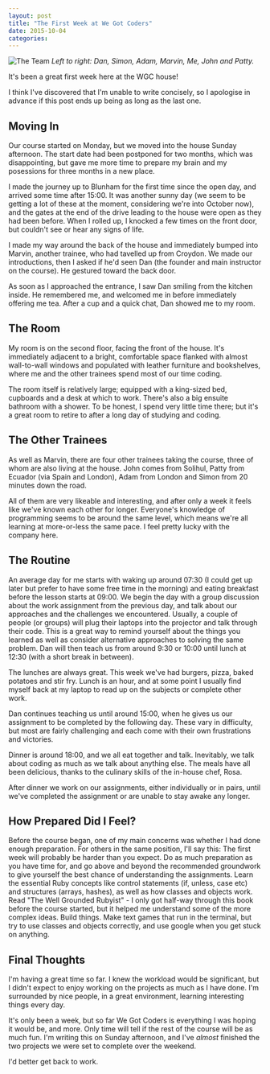 ```yaml
---
layout: post
title: "The First Week at We Got Coders"
date: 2015-10-04
categories:
---
```


![The Team](https://pbs.twimg.com/media/CQVPnQbWoAAPm2M.jpg:large)
*Left to right: Dan, Simon, Adam, Marvin, Me, John and Patty.*

It's been a great first week here at the WGC house!

I think I've discovered that I'm unable to write concisely, so I apologise in advance if this post ends up being as long as the last one.

Moving In
---------
Our course started on Monday, but we moved into the house Sunday afternoon. The start date had been postponed for two months, which was disappointing, but gave me more time to prepare my brain and my posessions for three months in a new place.

I made the journey up to Blunham for the first time since the open day, and arrived some time after 15:00. It was another sunny day (we seem to be getting a lot of these at the moment, considering we're into October now), and the gates at the end of the drive leading to the house were open as they had been before. When I rolled up, I knocked a few times on the front door, but couldn't see or hear any signs of life.

I made my way around the back of the house and immediately bumped into Marvin, another trainee, who had tavelled up from Croydon. We made our introductions, then I asked if he'd seen Dan (the founder and main instructor on the course). He gestured toward the back door.

As soon as I approached the entrance, I saw Dan smiling from the kitchen inside. He remembered me, and welcomed me in before immediately offering me tea. After a cup and a quick chat, Dan showed me to my room.

The Room
--------
My room is on the second floor, facing the front of the house. It's immediately adjacent to a bright, comfortable space flanked with almost wall-to-wall windows and populated with leather furniture and bookshelves, where me and the other trainees spend most of our time coding.

The room itself is relatively large; equipped with a king-sized bed, cupboards and a desk at which to work. There's also a big ensuite bathroom with a shower. To be honest, I spend very little time there; but it's a great room to retire to after a long day of studying and coding.

The Other Trainees
------------------
As well as Marvin, there are four other trainees taking the course, three of whom are also living at the house. John comes from Solihul, Patty from Ecuador (via Spain and London), Adam from London and Simon from 20 minutes down the road.

All of them are very likeable and interesting, and after only a week it feels like we've known each other for longer. Everyone's knowledge of programming seems to be around the same level, which means we're all learning at more-or-less the same pace. I feel pretty lucky with the company here.

The Routine
-----------
An average day for me starts with waking up around 07:30 (I could get up later but prefer to have some free time in the morning) and eating breakfast before the lesson starts at 09:00. We begin the day with a group discussion about the work assignment from the previous day, and talk about our approaches and the challenges we encountered. Usually, a couple of people (or groups) will plug their laptops into the projector and talk through their code. This is a great way to remind yourself about the things you learned as well as consider alternative approaches to solving the same problem. Dan will then teach us from around 9:30 or 10:00 until lunch at 12:30 (with a short break in between).

The lunches are always great. This week we've had burgers, pizza, baked potatoes and stir fry. Lunch is an hour, and at some point I usually find myself back at my laptop to read up on the subjects or complete other work.

Dan continues teaching us until around 15:00, when he gives us our assignment to be completed by the following day. These vary in difficulty, but most are fairly challenging and each come with their own frustrations and victories.

Dinner is around 18:00, and we all eat together and talk. Inevitably, we talk about coding as much as we talk about anything else. The meals have all been delicious, thanks to the culinary skills of the in-house chef, Rosa.

After dinner we work on our assignments, either individually or in pairs, until we've completed the assignment or are unable to stay awake any longer.

How Prepared Did I Feel?
------------------------
Before the course began, one of my main concerns was whether I had done enough preparation. For others in the same position, I'll say this: The first week will probably be harder than you expect. Do as much preparation as you have time for, and go above and beyond the recommended groundwork to give yourself the best chance of understanding the assignments. Learn the essential Ruby concepts like control statements (if, unless, case etc) and structures (arrays, hashes), as well as how classes and objects work. Read "The Well Grounded Rubyist" - I only got half-way through this book before the course started, but it helped me understand some of the more complex ideas. Build things. Make text games that run in the terminal, but try to use classes and objects correctly, and use google when you get stuck on anything.

Final Thoughts
--------------
I'm having a great time so far. I knew the workload would be significant, but I didn't expect to enjoy working on the projects as much as I have done. I'm surrounded by nice people, in a great environment, learning interesting things every day.

It's only been a week, but so far We Got Coders is everything I was hoping it would be, and more. Only time will tell if the rest of the course will be as much fun. I'm writing this on Sunday afternoon, and I've *almost* finished the two projects we were set to complete over the weekend.

I'd better get back to work.
